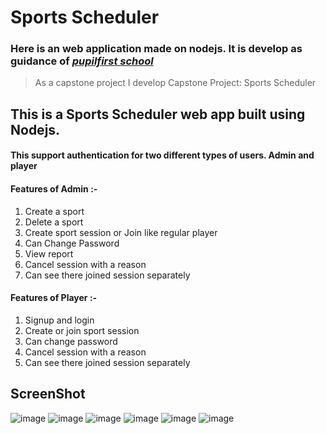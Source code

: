 # Sports Scheduler
### Here is an web application made on nodejs. It is develop as guidance of *[pupilfirst school](https://www.pupilfirst.school/)*
> As a capstone project I develop Capstone Project: Sports Scheduler
## This is a Sports Scheduler web app built using Nodejs.
#### This support authentication for two different types of users. Admin and player 
#### Features of Admin :-  
1. Create a sport 
2. Delete a sport 
3. Create sport session or Join like regular player
4. Can Change Password
5. View report
6. Cancel session with a reason
7. Can see there joined session separately

#### Features of Player :-
1. Signup and login 
2. Create or join sport session
3. Can change password
4. Cancel session with a reason
5. Can see there joined session separately

## ScreenShot
![image](https://github.com/KartikAgarwal977/sports_scheduler/assets/101928227/9c057a96-8f72-4f36-b37c-f254121ae4c2)
![image](https://github.com/KartikAgarwal977/sports_scheduler/assets/101928227/700cbb07-582d-4a2d-89de-cc6a01953e25)
![image](https://github.com/KartikAgarwal977/sports_scheduler/assets/101928227/db6d7abb-0ea1-4f73-8c04-f47d095ed298)
![image](https://github.com/KartikAgarwal977/sports_scheduler/assets/101928227/8c8f53a4-f618-477a-a84d-1382bbf9b252)
![image](https://github.com/KartikAgarwal977/sports_scheduler/assets/101928227/dcafc82b-dc41-4e72-9b6a-5472845f95f1)
![image](https://github.com/KartikAgarwal977/sports_scheduler/assets/101928227/0cfdf4f6-bd72-4b13-8178-41c088d164b7)

